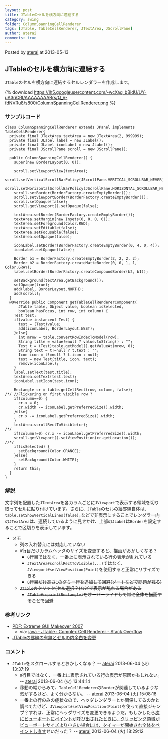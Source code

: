 ```yaml
---
layout: post
title: JTableのセルを横方向に連結する
category: swing
folder: ColumnSpanningCellRenderer
tags: [JTable, TableCellRenderer, JTextArea, JScrollPane]
author: aterai
comments: true
---
```


Posted by [aterai](http://terai.xrea.jp/aterai.html) at 2013-05-13

## JTableのセルを横方向に連結する
`JTable`のセルを横方向に連結するセルレンダラーを作成します。

{% download https://lh5.googleusercontent.com/-wcXag_bBidU/UY-uA3riCRI/AAAAAAAABrs/Q_V-fdNVRu8/s800/ColumnSpanningCellRenderer.png %}

### サンプルコード
<pre class="prettyprint"><code>class ColumnSpanningCellRenderer extends JPanel implements TableCellRenderer{
  private final JTextArea textArea = new JTextArea(2, 999999);
  private final JLabel label = new JLabel();
  private final JLabel iconLabel = new JLabel();
  private final JScrollPane scroll = new JScrollPane();

  public ColumnSpanningCellRenderer() {
    super(new BorderLayout(0, 0));

    scroll.setViewportView(textArea);
    scroll.setVerticalScrollBarPolicy(JScrollPane.VERTICAL_SCROLLBAR_NEVER);
    scroll.setHorizontalScrollBarPolicy(JScrollPane.HORIZONTAL_SCROLLBAR_NEVER);
    scroll.setBorder(BorderFactory.createEmptyBorder());
    scroll.setViewportBorder(BorderFactory.createEmptyBorder());
    scroll.setOpaque(false);
    scroll.getViewport().setOpaque(false);

    textArea.setBorder(BorderFactory.createEmptyBorder());
    textArea.setMargin(new Insets(0, 0, 0, 0));
    textArea.setForeground(Color.RED);
    textArea.setEditable(false);
    textArea.setFocusable(false);
    textArea.setOpaque(false);

    iconLabel.setBorder(BorderFactory.createEmptyBorder(0, 4, 0, 4));
    iconLabel.setOpaque(false);

    Border b1 = BorderFactory.createEmptyBorder(2, 2, 2, 2);
    Border b2 = BorderFactory.createMatteBorder(0, 0, 1, 1, Color.GRAY);
    label.setBorder(BorderFactory.createCompoundBorder(b2, b1));

    setBackground(textArea.getBackground());
    setOpaque(true);
    add(label, BorderLayout.NORTH);
    add(scroll);
  }
  @Override public Component getTableCellRendererComponent(
      JTable table, Object value, boolean isSelected,
      boolean hasFocus, int row, int column) {
    Test test;
    if(value instanceof Test) {
      test = (Test)value;
      add(iconLabel, BorderLayout.WEST);
    }else{
      int mrow = table.convertRowIndexToModel(row);
      String title = value!=null ? value.toString() : "";
      Test t = (Test)table.getModel().getValueAt(mrow, 0);
      String text = t!=null ? t.text : "";
      Icon icon = t!=null ? t.icon : null;
      test = new Test(title, icon, text);
      remove(iconLabel);
    }
    label.setText(test.title);
    textArea.setText(test.text);
    iconLabel.setIcon(test.icon);

    Rectangle cr = table.getCellRect(row, column, false);
/*/ //Flickering on first visible row ?
    if(column==0) {
      cr.x = 0;
      cr.width -= iconLabel.getPreferredSize().width;
    }else{
      cr.x -= iconLabel.getPreferredSize().width;
    }
    textArea.scrollRectToVisible(cr);
/*/
    if(column!=0) cr.x -= iconLabel.getPreferredSize().width;
    scroll.getViewport().setViewPosition(cr.getLocation());
//*/
    if(isSelected) {
      setBackground(Color.ORANGE);
    }else{
      setBackground(Color.WHITE);
    }
    return this;
  }
}
</code></pre>

### 解説
文字列を配置した`JTextArea`を各カラムごとに`JViewport`で表示する領域を切り取ってセルに貼り付けています。さらに、`JTable`のセルの縦罫線自体は、`table.setShowVerticalLines(false);`などで非表示にすることでレンダラー内の`JTextArea`は、連続しているように見せかけ、上部の`JLabel`は`Border`を設定することで区切りを表示しています。

- メモ
    - 列の入れ替えには対応していない
    - `0`行目だけカラムヘッダのサイズを変更すると、描画がおかしくなる？
        - `0`行目ではなく、一番上に表示されている行の表示が乱れている
        - `JTextArea#scrollRectToVisible(...)`ではなく、`JViewport#setViewPosition(Point)`を使用すると正常にリサイズできる
        - ~~`0`行目だけ高さ`1`のダミー行を追加して回避(ソートなどで問題が残る)~~
    - ~~`JTable`のクリック(セル選択？)などで表示が乱れる場合がある~~
        - ~~`JTable#repaint(Rectangle)`をオーバーライドして常に全体を描画することで回避~~

<!-- dummy comment line for breaking list -->

### 参考リンク
- [PDF: Extreme GUI Makeover 2007](http://docs.huihoo.com/javaone/2007/desktop/TS-3548.pdf)
    - via: [java - JTable : Complex Cell Renderer - Stack Overflow](http://stackoverflow.com/questions/16305023/jtable-complex-cell-renderer)
- [JTableの罫線の有無とセルの内余白を変更](http://terai.xrea.jp/Swing/IntercellSpacing.html)

<!-- dummy comment line for breaking list -->

### コメント
- `JTable`をスクロールするとおかしくなる？ -- [aterai](http://terai.xrea.jp/aterai.html) 2013-06-04 (火) 13:37:19
    - `0`行目ではなく、一番上に表示されている行の表示が原因かもしれない。 -- [aterai](http://terai.xrea.jp/aterai.html) 2013-06-04 (火) 13:44:14
    - 移動の幅からみて、`TableCellRenderer`の`Border`が関連しているような気がするけど、よく分からない。 -- [aterai](http://terai.xrea.jp/aterai.html) 2013-06-04 (火) 15:08:18
    - 一番上の行のみの症状なので、ヘッダレンダラーとか関係してるのかと調べてたけど、`JViewport#setViewPosition(Point)`を使って直接ジャンプ？すれは、正常にヘッダサイズを変更できるようだ。もしかしたら[次にビューポートにペイントが呼び出されたときに、クリッピング領域がビューポートサイズより小さい場合には、タイマーが開始され全体をペイントし直す](http://docs.oracle.com/javase/jp/6/api/javax/swing/JViewport.html)せいだった？ -- [aterai](http://terai.xrea.jp/aterai.html) 2013-06-04 (火) 18:29:12

<!-- dummy comment line for breaking list -->

